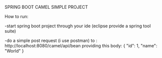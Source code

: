 SPRING BOOT CAMEL SIMPLE PROJECT

How to run:

-start spring boot project through your ide (eclipse provide a spring tool suite)

-do a simple post request (i use postman) to :
	http://localhost:8080/camel/api/bean
 providing this body:
 	{
    	  "id": 1,
      "name": "World"
	}
